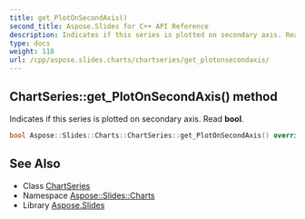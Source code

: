 ```yaml
---
title: get_PlotOnSecondAxis()
second_title: Aspose.Slides for C++ API Reference
description: Indicates if this series is plotted on secondary axis. Read bool.
type: docs
weight: 118
url: /cpp/aspose.slides.charts/chartseries/get_plotonsecondaxis/
---
```

## ChartSeries::get_PlotOnSecondAxis() method


Indicates if this series is plotted on secondary axis. Read **bool**.

```cpp
bool Aspose::Slides::Charts::ChartSeries::get_PlotOnSecondAxis() override
```

## See Also

* Class [ChartSeries](./)
* Namespace [Aspose::Slides::Charts](../)
* Library [Aspose.Slides](../../)